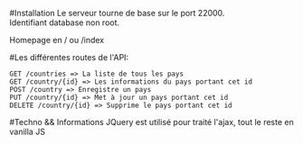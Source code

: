 #Installation
Le serveur tourne de base sur le port 22000. \
Identifiant database non root.

Homepage en / ou /index

#Les différentes routes de l'API:

    GET /countries => La liste de tous les pays
    GET /country/{id} => Les informations du pays portant cet id
    POST /country => Enregistre un pays
    PUT /country/{id} => Met à jour un pays portant cet id
    DELETE /country/{id} => Supprime le pays portant cet id

#Techno && Informations
JQuery est utilisé pour traité l'ajax, tout le reste en vanilla JS